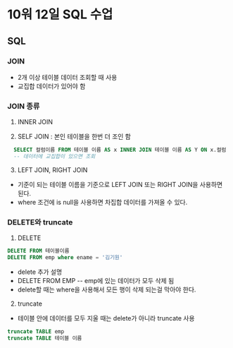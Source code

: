 # 10워 12일 SQL 수업

## SQL
  
  ### JOIN
  - 2개 이상 테이블 데이터 조회할 때 사용 
  - 교집합 데이터가 있어야 함
  
  ### JOIN 종류

  1. INNER JOIN

  2. SELF JOIN : 본인 테이블을 한번 더 조인 함

  ``` SQL
    SELECT 컬럼이름 FROM 테이블 이름 AS x INNER JOIN 테이블 이름 AS Y ON x.컬럼 = y.컬럼
    -- 데이터에 교집합이 있으면 조회
  ```
  3. LEFT JOIN, RIGHT JOIN
   - 기준이 되는 테이블 이름을 기준으로 LEFT JOIN 또는 RIGHT JOIN을 사용하면 된다.
   - where 조건에 is null을 사용하면 차집합 데이터를 가져올 수 있다.


### DELETE와 truncate
1. DELETE
``` sql
DELETE FROM 테이블이름
DELETE FROM emp where ename = '김기원'
```
- delete 추가 설명
- DELETE FROM EMP  --  emp에 있는 데이터가 모두 삭제 됨
- delete할 때는 where을 사용해서 모든 행이 삭제 되는걸 막아야 한다.

2. truncate
- 테이블 안에 데이터를 모두 지울 때는 delete가 아니라 truncate 사용
```sql
truncate TABLE emp 
truncate TABLE 테이블 이름
```

